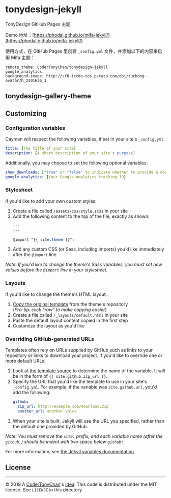 # tonydesign-jekyll

TonyDesign GitHub Pages 主题

Demo 地址：[https://phodal.github.io/mifa-jekyll/](https://phodal.github.io/mifa-jekyll/)

使用方式，在 GitHub Pages 里创建 ``_config.yml`` 文件，并添加以下的内容来启用 Mifa 主题：

```
remote_theme: CoderTonyChan/tonydesign-jekyll
google_analytics:
background-image: http://sf6-tccdn-tos.pstatp.com/obj/tuchong-avatar/h_2301626_1
```

## tonydesign-gallery-theme



## Customizing

### Configuration variables

Cayman will respect the following variables, if set in your site's `_config.yml`:

```yml
title: [The title of your site]
description: [A short description of your site's purpose]
```

Additionally, you may choose to set the following optional variables:

```yml
show_downloads: ["true" or "false" to indicate whether to provide a download URL]
google_analytics: [Your Google Analytics tracking ID]
```

### Stylesheet

If you'd like to add your own custom styles:

1. Create a file called `/assets/css/style.scss` in your site
2. Add the following content to the top of the file, exactly as shown:
    ```scss
    ---
    ---

    @import "{{ site.theme }}";
    ```
3. Add any custom CSS (or Sass, including imports) you'd like immediately after the `@import` line

*Note: If you'd like to change the theme's Sass variables, you must set new values before the `@import` line in your stylesheet.*

### Layouts

If you'd like to change the theme's HTML layout:

1. [Copy the original template](https://github.com/pages-themes/cayman/blob/master/_layouts/default.html) from the theme's repository<br />(*Pro-tip: click "raw" to make copying easier*)
2. Create a file called `/_layouts/default.html` in your site
3. Paste the default layout content copied in the first step
4. Customize the layout as you'd like

### Overriding GitHub-generated URLs

Templates often rely on URLs supplied by GitHub such as links to your repository or links to download your project. If you'd like to override one or more default URLs:

1. Look at [the template source](https://github.com/pages-themes/cayman/blob/master/_layouts/default.html) to determine the name of the variable. It will be in the form of `{{ site.github.zip_url }}`.
2. Specify the URL that you'd like the template to use in your site's `_config.yml`. For example, if the variable was `site.github.url`, you'd add the following:
    ```yml
    github:
      zip_url: http://example.com/download.zip
      another_url: another value
    ```
3. When your site is built, Jekyll will use the URL you specified, rather than the default one provided by GitHub.

*Note: You must remove the `site.` prefix, and each variable name (after the `github.`) should be indent with two space below `github:`.*

For more information, see [the Jekyll variables documentation](https://jekyllrb.com/docs/variables/).


## License
---

<!-- [![CoderTonyChan's Idea](http://brand.phodal.com/shields/idea-small.svg)](http://ideas.phodal.com/) -->

<!-- [![CoderTonyChan's Design](http://brand.phodal.com/shields/design-small.svg)](https://www.phodal.com/) -->

© 2019 A [CoderTonyChan](https://tonystudio.ml)'s [Idea](http://github.com/CoderTonyChan/ideas).  This code is distributed under the MIT license. See `LICENSE` in this directory.
